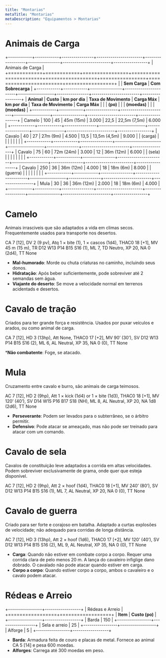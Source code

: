 ```yaml
---
title: "Montarias"
metaTitle: "Montarias"
metaDescription: "Equipamentos > Montarias"
---
```


# Animais de Carga

+------------+------------+----------------+-----------------------+------------------+----------------+------------------------+-----------------+
| Animais de Carga                                                                                                                                |
+============+============+================+=======================+==================+================+========================+=================+
|                         | **Sem Carga**                                             | **Com Sobrecarga**                                        | 
+------------+------------+----------------+-----------------------+------------------+----------------+------------------------+-----------------+
| **Animal** | **Custo**  | **km por dia** | **Taxa de Movimento** | **Carga Máx**    | **km por dia** | **Taxa de Movimento**  | **Carga Máx**   |
|            | **(po)**   |                |                       | **(moedas)**     |                |                        | **(moedas)**    |
+------------+------------+----------------+-----------------------+------------------+----------------+------------------------+-----------------+
| Camelo     | 100        | 45             | 45m (15m)             | 3.000            | 22,5           |  22,5m (7,5m)          | 6.000           |
+------------+------------+----------------+-----------------------+------------------+----------------+------------------------+-----------------+
| Cavalo     | 40         | 27             | 27m (9m)              | 4.500            | 13,5           |  13,5m (4,5m)          | 9.000           |
| (carga)    |            |                |                       |                  |                |                        |                 | 
+------------+------------+----------------+-----------------------+------------------+----------------+------------------------+-----------------+
| Cavalo     | 75         | 60             | 72m (24m)             | 3.000            | 12             | 36m (12m)              | 6.000           |
| (sela)     |            |                |                       |                  |                |                        |                 | 
+------------+------------+----------------+-----------------------+------------------+----------------+------------------------+-----------------+
| Cavalo     | 250        | 36             | 36m (12m)             | 4.000            | 18             | 18m (6m)               | 8.000           |
| (guerra)   |            |                |                       |                  |                |                        |                 | 
+------------+------------+----------------+-----------------------+------------------+----------------+------------------------+-----------------+
| Mula       | 30         | 36             | 36m (12m)             | 2.000            | 18             | 18m (6m)               | 4.000           |
+------------+------------+----------------+-----------------------+------------------+----------------+------------------------+-----------------+

# Camelo
Animais irrasciveis que são adaptados a vida em climas secos. Frequentemente usados para transporte nos desertos.

CA 7 [12], DV 2 (9 pv), Atq 1 × bite (1), 1 × cascos (1d4), THAC0 18 [+1], MV 45 m (15 m), TR D12 W13 P14 B15 S16 (1), ML 7, TD Neutro, XP 20, NA 0 (2d4), TT None

* **Mal-humorado**: Morde ou chuta criaturas no caminho, incluindo seus donos.
* **Hidratação**: Após beber suficientemente, pode sobreviver até 2 semandas sem água.
* **Viajante do deserto**: Se move a velocidade normal em terrenos acidentads e desertos.

# Cavalo de tração
Criados para ter grande força e resistência. Usados por puxar veículos e arados, ou como animal de carga.

CA 7 [12], HD 3 (13hp), Att None, THAC0 17 [+2], MV 90’ (30’), SV D12 W13 P14 B15 S16 (2), ML 6, AL Neutral, XP 35, NA 0 (0), TT None

***Não combatente**: Foge, se atacado.

# Mula
Cruzamento entre cavalo e burro, são animais de carga teimosos.

AC 7 [12], HD 2 (9hp), Att 1 × kick (1d4) or 1 × bite (1d3), THAC0 18 [+1], MV 120’ (40’), SV D14 W15 P16 B17 S18 (NH), ML 8, AL Neutral, XP 20, NA 1d8 (2d6), TT None

* **Perseverante**: Podem ser levados para o subterrâneo, se o árbitro permitir.
* **Defensivo**: Pode atacar se ameaçado, mas não pode ser treinado para atacar com um comando.

# Cavalo de sela
Cavalos de constituição leve adaptados a corrida em altas velocidades. Podem sobreviver exclusivamente de grama, onde quer que esteja disponível.

AC 7 [12], HD 2 (9hp), Att 2 × hoof (1d4), THAC0 18 [+1], MV 240’ (80’), SV D12 W13 P14 B15 S16 (1), ML 7, AL Neutral, XP 20, NA 0 (0), TT None

# Cavalo de guerra
Criado para ser forte e corajoso em batalha. Adaptado a curtas explosões de velocidade; não adequado para corridas de longa distância.

AC 7 [12], HD 3 (13hp), Att 2 × hoof (1d6), THAC0 17 [+2], MV 120’ (40’), SV D12 W13 P14 B15 S16 (2), ML 9, AL Neutral, XP 35, NA 0 (0), TT None

* **Carga**: Quando não estiver em combate corpo a corpo. Requer uma corrida clara de pelo menos 20 m. A lança do cavaleiro infiglige dano dobrado. O cavalado não pode atacar quando estiver em carga. 
* **Corpo a corpo**: Quando estiver corpo a corpo, ambos o cavaleiro e o cavalo podem atacar.

# Rédeas e Arreio

+-----------------+------------------+
| Rédeas e Arreio                    |
+=================+==================+
| **Item**        | **Custo (po)**   |
+-----------------+------------------+
| Barda           | 150              |
+-----------------+------------------+
| Sela e arreio   | 25               |
+-----------------+------------------+
| Alforge         | 5                |
+-----------------+------------------+

* **Barda**: Armadura feita de couro e placas de metal. Fornece ao animal CA 5 [14] e pesa 600 moedas.
* **Alforges**: Carrega até 300 moedas em peso.


